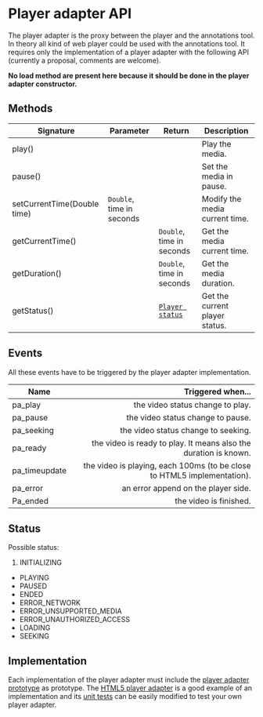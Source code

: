 # Player adapter API

The player adapter is the proxy between the player and the annotations tool. In theory all kind of web player could be used with the annotations tool. It requires only the implementation of a player adapter with the following API (currently a proposal, comments are welcome).

**No load method are present here because it should be done in the player adapter constructor.**

## Methods
| Signature | Parameter | Return  | Description |
| ------ | ------ | ----- | ----- |
|  play() |  | | Play the media. |
|  pause() |   | | Set the media in pause.|
|  setCurrentTime(Double time) |  `Double`, time in seconds | | Modify the media current time. |
|  getCurrentTime() |   | `Double`, time in seconds | Get the media current time. |
|  getDuration() |   | `Double`, time in seconds | Get the media duration. |
|  getStatus() |   | [`Player status`](#status) | Get the current player status. |




## Events

All these events have to be triggered by the player adapter implementation. 

| Name | Triggered when...|
| ------ | -----: |
|  pa_play | the video status change to play. |
|  pa_pause | the video status change to pause. |
|  pa_seeking | the video status change to seeking. |
|  pa_ready |  the video is ready to play. It means also the duration is known.  |
|  pa_timeupdate |  the video is playing, each 100ms (to be close to HTML5 implementation). |
|  pa_error | an error append on the player side. |
|  Pa_ended | the video is finished. |

## Status<a name="status"></a>
Possible status:

1. INITIALIZING
* PLAYING
* PAUSED
* ENDED
* ERROR_NETWORK
* ERROR_UNSUPPORTED_MEDIA
* ERROR_UNAUTHORIZED_ACCESS
* LOADING
* SEEKING

## Implementation

Each implementation of the player adapter must include the [player adapter prototype](https://github.com/entwinemedia/annotations/blob/develop/js/prototypes/player_adapter.js) as prototype. The [HTML5 player adapter](https://github.com/entwinemedia/annotations/blob/develop/js/player_adapter_HTML5.js) is a good example of an implementation and its [unit tests](https://github.com/entwinemedia/annotations/blob/develop/tests/HTM5_adapter.html) can be easily modified to test your own player adapter.  
